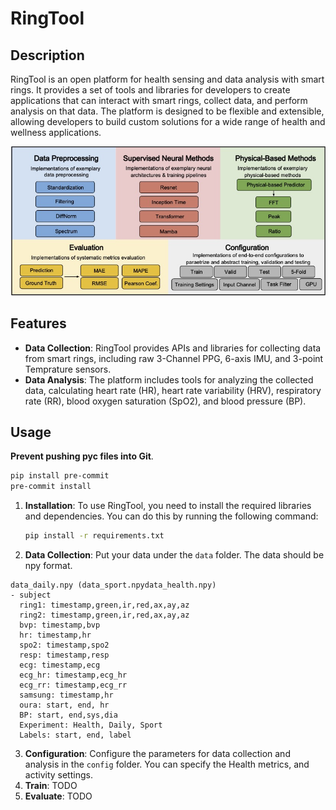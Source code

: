 # RingTool
## Description
RingTool is an open platform for health sensing and data analysis with smart rings. It provides a set of tools and libraries for developers to create applications that can interact with smart rings, collect data, and perform analysis on that data. The platform is designed to be flexible and extensible, allowing developers to build custom solutions for a wide range of health and wellness applications.

![RingTool System Overview](figures/structure.jpg)



## Features
- **Data Collection**: RingTool provides APIs and libraries for collecting data from smart rings, including raw 3-Channel PPG, 6-axis IMU, and 3-point Temprature sensors.
- **Data Analysis**: The platform includes tools for analyzing the collected data, calculating heart rate (HR), heart rate variability (HRV), respiratory rate (RR), blood oxygen saturation (SpO2), and blood pressure (BP).

## Usage
**Prevent pushing pyc files into Git**.
```sh
pip install pre-commit
pre-commit install
```
1. **Installation**: To use RingTool, you need to install the required libraries and dependencies. You can do this by running the following command:
   ```bash
   pip install -r requirements.txt
   ```
2. **Data Collection**: Put your data under the `data` folder. The data should be npy format. 
``` 
data_daily.npy (data_sport.npydata_health.npy) 
- subject
  ring1: timestamp,green,ir,red,ax,ay,az
  ring2: timestamp,green,ir,red,ax,ay,az
  bvp: timestamp,bvp
  hr: timestamp,hr
  spo2: timestamp,spo2
  resp: timestamp,resp
  ecg: timestamp,ecg
  ecg_hr: timestamp,ecg_hr
  ecg_rr: timestamp,ecg_rr
  samsung: timestamp,hr
  oura: start, end, hr
  BP: start, end,sys,dia
  Experiment: Health, Daily, Sport
  Labels: start, end, label
```
3. **Configuration**: Configure the parameters for data collection and analysis in the `config` folder. You can specify the Health metrics, and activity settings.
4. **Train**: TODO
5. **Evaluate**: TODO
